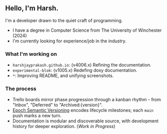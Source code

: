 ## Hello, I'm Harsh.

I'm a developer drawn to the quiet craft of programming.

* I have a degree in Computer Science from The University of Winchester (2024)
* I'm currently looking for experience/job in the industry.

### What I'm working on

- `harshjayprakash.github.io`: (v4006.x) Refining the documentation.
- `experimental-blok`: (v1005.x) Redefing doxy documentation.
- `*`: Improving README, and unifying screenshots.

### The process

- Trello boards mirror phase progression through a kanban rhythm - from "Inbox", "Deferred" to "Archived:{version}".
- [Epoch Semantic Versioning](https://antfu.me/posts/epoch-semver) encodes lifecycle milestones; each `main` push marks a new turn.
- Documentation is modular and discoverable source, with development history for deeper exploration. (*Work in Progress*)